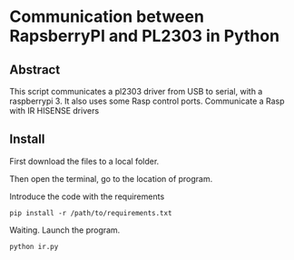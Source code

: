 # Communication between RapsberryPI and PL2303 in Python
## Abstract
This script communicates a pl2303 driver from USB to serial, with a raspberrypi 3. It also uses some Rasp control ports.  Communicate a Rasp with IR HISENSE drivers

## Install
First download the files to a local folder.

Then open the terminal, go to the location of program.

Introduce the code with the requirements

`pip install -r /path/to/requirements.txt `

Waiting. 
Launch the program.

`python ir.py `
